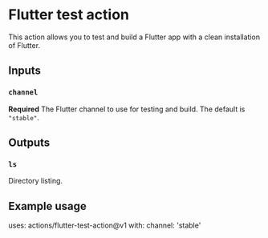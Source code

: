 # Flutter test action

This action allows you to test and build a Flutter app with a clean installation of Flutter.

## Inputs

### `channel`

**Required** The Flutter channel to use for testing and build. The default is `"stable"`.

## Outputs

### `ls`

Directory listing.

## Example usage

uses: actions/flutter-test-action@v1
with:
  channel: 'stable'
